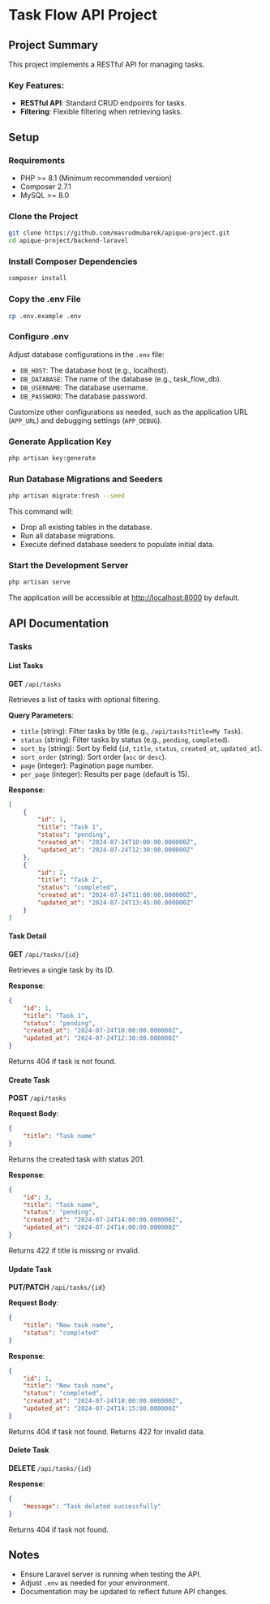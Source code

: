 # Task Flow API Project

## Project Summary

This project implements a RESTful API for managing tasks.

### Key Features:
- **RESTful API**: Standard CRUD endpoints for tasks.
- **Filtering**: Flexible filtering when retrieving tasks.

## Setup

### Requirements
- PHP >= 8.1 (Minimum recommended version)
- Composer 2.7.1
- MySQL >= 8.0

### Clone the Project
```bash
git clone https://github.com/masrudmubarok/apique-project.git
cd apique-project/backend-laravel
```

### Install Composer Dependencies
```bash
composer install
```

### Copy the .env File
```bash
cp .env.example .env
```

### Configure .env
Adjust database configurations in the `.env` file:
- `DB_HOST`: The database host (e.g., localhost).
- `DB_DATABASE`: The name of the database (e.g., task_flow_db).
- `DB_USERNAME`: The database username.
- `DB_PASSWORD`: The database password.

Customize other configurations as needed, such as the application URL (`APP_URL`) and debugging settings (`APP_DEBUG`).

### Generate Application Key
```bash
php artisan key:generate
```

### Run Database Migrations and Seeders
```bash
php artisan migrate:fresh --seed
```
This command will:
- Drop all existing tables in the database.
- Run all database migrations.
- Execute defined database seeders to populate initial data.

### Start the Development Server
```bash
php artisan serve
```
The application will be accessible at [http://localhost:8000](http://localhost:8000) by default.

## API Documentation

### Tasks

#### List Tasks
**GET** `/api/tasks`

Retrieves a list of tasks with optional filtering.

**Query Parameters**:
- `title` (string): Filter tasks by title (e.g., `/api/tasks?title=My Task`).
- `status` (string): Filter tasks by status (e.g., `pending`, `completed`).
- `sort_by` (string): Sort by field (`id`, `title`, `status`, `created_at`, `updated_at`).
- `sort_order` (string): Sort order (`asc` or `desc`).
- `page` (integer): Pagination page number.
- `per_page` (integer): Results per page (default is 15).

**Response**:
```json
[
    {
        "id": 1,
        "title": "Task 1",
        "status": "pending",
        "created_at": "2024-07-24T10:00:00.000000Z",
        "updated_at": "2024-07-24T12:30:00.000000Z"
    },
    {
        "id": 2,
        "title": "Task 2",
        "status": "completed",
        "created_at": "2024-07-24T11:00:00.000000Z",
        "updated_at": "2024-07-24T13:45:00.000000Z"
    }
]
```

#### Task Detail
**GET** `/api/tasks/{id}`

Retrieves a single task by its ID.

**Response**:
```json
{
    "id": 1,
    "title": "Task 1",
    "status": "pending",
    "created_at": "2024-07-24T10:00:00.000000Z",
    "updated_at": "2024-07-24T12:30:00.000000Z"
}
```

Returns 404 if task is not found.

#### Create Task
**POST** `/api/tasks`

**Request Body**:
```json
{
    "title": "Task name"
}
```

Returns the created task with status 201.

**Response**:
```json
{
    "id": 3,
    "title": "Task name",
    "status": "pending",
    "created_at": "2024-07-24T14:00:00.000000Z",
    "updated_at": "2024-07-24T14:00:00.000000Z"
}
```

Returns 422 if title is missing or invalid.

#### Update Task
**PUT/PATCH** `/api/tasks/{id}`

**Request Body**:
```json
{
    "title": "New task name",
    "status": "completed"
}
```

**Response**:
```json
{
    "id": 1,
    "title": "New task name",
    "status": "completed",
    "created_at": "2024-07-24T10:00:00.000000Z",
    "updated_at": "2024-07-24T14:15:00.000000Z"
}
```

Returns 404 if task not found. Returns 422 for invalid data.

#### Delete Task
**DELETE** `/api/tasks/{id}`

**Response**:
```json
{
    "message": "Task deleted successfully"
}
```

Returns 404 if task not found.

## Notes
- Ensure Laravel server is running when testing the API.
- Adjust `.env` as needed for your environment.
- Documentation may be updated to reflect future API changes.